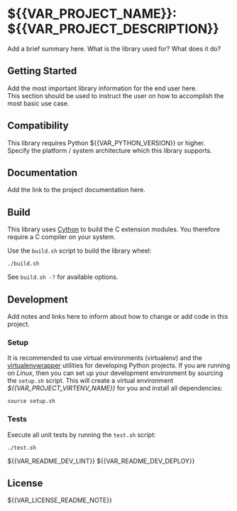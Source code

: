 # ${{VAR_PROJECT_NAME}}: ${{VAR_PROJECT_DESCRIPTION}}

Add a brief summary here. What is the library used for? What does it do?

## Getting Started

Add the most important library information for the end user here.  
This section should be used to instruct the user on how to accomplish the most basic use case.


## Compatibility

This library requires Python ${{VAR_PYTHON_VERSION}} or higher.  
Specify the platform / system architecture which this library supports.


## Documentation

Add the link to the project documentation here.


## Build

This library uses [Cython](https://cython.org/) to build the C extension modules. You therefore require a C compiler on your system.

Use the ```build.sh``` script to build the library wheel:
```
./build.sh
```
See ```build.sh -?``` for available options.


## Development

Add notes and links here to inform about how to change or add code in this project.

### Setup

It is recommended to use virtual environments (virtualenv) and the [virtualenvwrapper](https://virtualenvwrapper.readthedocs.io/en/latest/) utilities for developing Python projects. If you are running on *Linux*, then you can set up your development environment by sourcing the ```setup.sh``` script. This will create a virtual environment *${{VAR_PROJECT_VIRTENV_NAME}}* for you and install all dependencies:
```
source setup.sh
```

### Tests

Execute all unit tests by running the ```test.sh``` script:
```
./test.sh
```
${{VAR_README_DEV_LINT}}
${{VAR_README_DEV_DEPLOY}}


## License

${{VAR_LICENSE_README_NOTE}}
